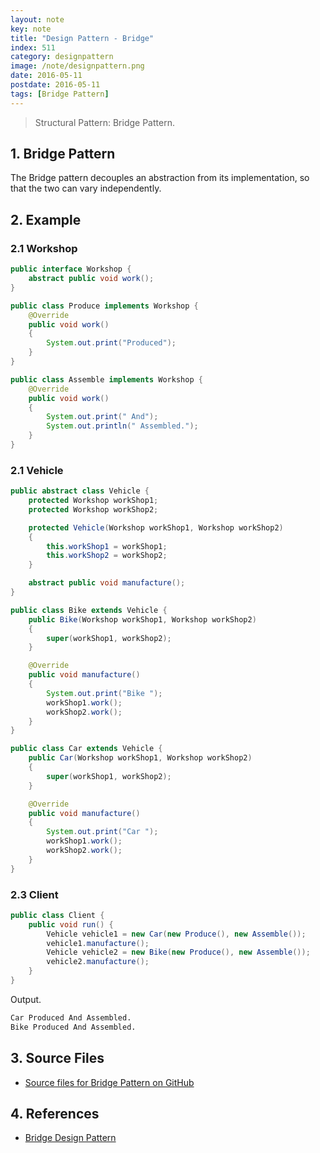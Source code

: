 ```yaml
---
layout: note
key: note
title: "Design Pattern - Bridge"
index: 511
category: designpattern
image: /note/designpattern.png
date: 2016-05-11
postdate: 2016-05-11
tags: [Bridge Pattern]
---
```


> Structural Pattern: Bridge Pattern.

## 1. Bridge Pattern
The Bridge pattern decouples an abstraction from its implementation, so that the two can vary independently.

## 2. Example
### 2.1 Workshop
```java
public interface Workshop {
    abstract public void work();
}

public class Produce implements Workshop {
    @Override
    public void work()
    {
        System.out.print("Produced");
    }
}

public class Assemble implements Workshop {
    @Override
    public void work()
    {
        System.out.print(" And");
        System.out.println(" Assembled.");
    }
}
```
### 2.1 Vehicle
```java
public abstract class Vehicle {
    protected Workshop workShop1;
    protected Workshop workShop2;

    protected Vehicle(Workshop workShop1, Workshop workShop2)
    {
        this.workShop1 = workShop1;
        this.workShop2 = workShop2;
    }

    abstract public void manufacture();
}

public class Bike extends Vehicle {
    public Bike(Workshop workShop1, Workshop workShop2)
    {
        super(workShop1, workShop2);
    }

    @Override
    public void manufacture()
    {
        System.out.print("Bike ");
        workShop1.work();
        workShop2.work();
    }
}

public class Car extends Vehicle {
    public Car(Workshop workShop1, Workshop workShop2)
    {
        super(workShop1, workShop2);
    }

    @Override
    public void manufacture()
    {
        System.out.print("Car ");
        workShop1.work();
        workShop2.work();
    }
}
```
### 2.3 Client
```java
public class Client {
    public void run() {
        Vehicle vehicle1 = new Car(new Produce(), new Assemble());
        vehicle1.manufacture();
        Vehicle vehicle2 = new Bike(new Produce(), new Assemble());
        vehicle2.manufacture();
    }
}
```
Output.
```sh
Car Produced And Assembled.
Bike Produced And Assembled.
```

## 3. Source Files
* [Source files for Bridge Pattern on GitHub](https://github.com/jojozhuang/design-patterns-java/tree/master/design-pattern-bridge)

## 4. References
* [Bridge Design Pattern](https://www.geeksforgeeks.org/bridge-design-pattern/)
